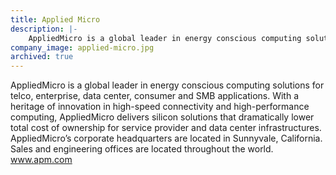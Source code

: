 ```yaml
---
title: Applied Micro
description: |-
    AppliedMicro is a global leader in energy conscious computing solutions for telco, enterprise, data center, consumer and SMB applications.
company_image: applied-micro.jpg
archived: true
---
```

AppliedMicro is a global leader in energy conscious computing solutions for telco, enterprise, data center, consumer and SMB applications. With a heritage of innovation in high-speed connectivity and high-performance computing, AppliedMicro delivers silicon solutions that dramatically lower total cost of ownership for service provider and data center infrastructures. AppliedMicro’s corporate headquarters are located in Sunnyvale, California. Sales and engineering offices are located throughout the world. www.apm.com
